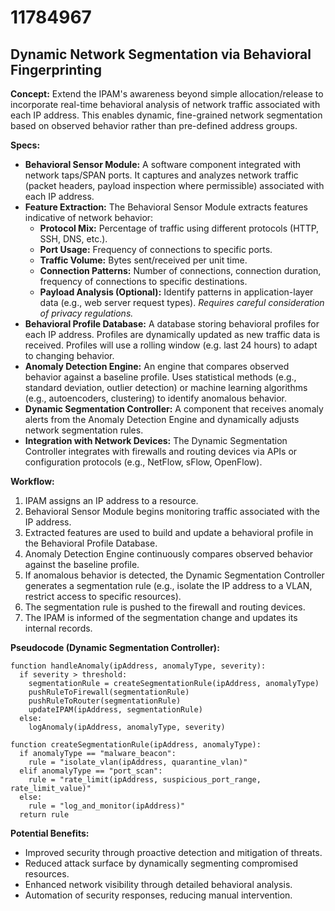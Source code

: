 # 11784967

## Dynamic Network Segmentation via Behavioral Fingerprinting

**Concept:** Extend the IPAM's awareness beyond simple allocation/release to incorporate real-time behavioral analysis of network traffic associated with each IP address. This enables dynamic, fine-grained network segmentation based on observed behavior rather than pre-defined address groups.

**Specs:**

*   **Behavioral Sensor Module:** A software component integrated with network taps/SPAN ports. It captures and analyzes network traffic (packet headers, payload inspection where permissible) associated with each IP address.
*   **Feature Extraction:** The Behavioral Sensor Module extracts features indicative of network behavior:
    *   **Protocol Mix:** Percentage of traffic using different protocols (HTTP, SSH, DNS, etc.).
    *   **Port Usage:** Frequency of connections to specific ports.
    *   **Traffic Volume:** Bytes sent/received per unit time.
    *   **Connection Patterns:** Number of connections, connection duration, frequency of connections to specific destinations.
    *   **Payload Analysis (Optional):** Identify patterns in application-layer data (e.g., web server request types). *Requires careful consideration of privacy regulations.*
*   **Behavioral Profile Database:** A database storing behavioral profiles for each IP address. Profiles are dynamically updated as new traffic data is received. Profiles will use a rolling window (e.g. last 24 hours) to adapt to changing behavior.
*   **Anomaly Detection Engine:** An engine that compares observed behavior against a baseline profile. Uses statistical methods (e.g., standard deviation, outlier detection) or machine learning algorithms (e.g., autoencoders, clustering) to identify anomalous behavior.
*   **Dynamic Segmentation Controller:** A component that receives anomaly alerts from the Anomaly Detection Engine and dynamically adjusts network segmentation rules.
*   **Integration with Network Devices:** The Dynamic Segmentation Controller integrates with firewalls and routing devices via APIs or configuration protocols (e.g., NetFlow, sFlow, OpenFlow).

**Workflow:**

1.  IPAM assigns an IP address to a resource.
2.  Behavioral Sensor Module begins monitoring traffic associated with the IP address.
3.  Extracted features are used to build and update a behavioral profile in the Behavioral Profile Database.
4.  Anomaly Detection Engine continuously compares observed behavior against the baseline profile.
5.  If anomalous behavior is detected, the Dynamic Segmentation Controller generates a segmentation rule (e.g., isolate the IP address to a VLAN, restrict access to specific resources).
6.  The segmentation rule is pushed to the firewall and routing devices.
7.  The IPAM is informed of the segmentation change and updates its internal records.

**Pseudocode (Dynamic Segmentation Controller):**

```
function handleAnomaly(ipAddress, anomalyType, severity):
  if severity > threshold:
    segmentationRule = createSegmentationRule(ipAddress, anomalyType)
    pushRuleToFirewall(segmentationRule)
    pushRuleToRouter(segmentationRule)
    updateIPAM(ipAddress, segmentationRule)
  else:
    logAnomaly(ipAddress, anomalyType, severity)

function createSegmentationRule(ipAddress, anomalyType):
  if anomalyType == "malware_beacon":
    rule = "isolate_vlan(ipAddress, quarantine_vlan)"
  elif anomalyType == "port_scan":
    rule = "rate_limit(ipAddress, suspicious_port_range, rate_limit_value)"
  else:
    rule = "log_and_monitor(ipAddress)"
  return rule
```

**Potential Benefits:**

*   Improved security through proactive detection and mitigation of threats.
*   Reduced attack surface by dynamically segmenting compromised resources.
*   Enhanced network visibility through detailed behavioral analysis.
*   Automation of security responses, reducing manual intervention.
